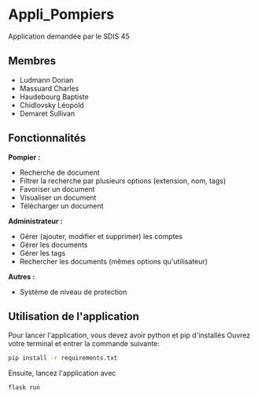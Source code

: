# Appli_Pompiers

Application demandée par le SDIS 45

## Membres
- Ludmann Dorian
- Massuard Charles
- Haudebourg Baptiste
- Chidlovsky Léopold
- Demaret Sullivan

## Fonctionnalités
**Pompier :**
- Recherche de document
- Filtrer la recherche par plusieurs options (extension, nom, tags)
- Favoriser un document
- Visualiser un document
- Télécharger un document

**Administrateur :**
- Gérer (ajouter, modifier et supprimer) les comptes
- Gérer les documents
- Gérer les tags
- Rechercher les documents (mêmes options qu'utilisateur)

**Autres :**
- Système de niveau de protection

## Utilisation de l'application
Pour lancer l'application, vous devez avoir python et pip d'installés
Ouvrez votre terminal et entrer la commande suivante:
```bash
pip install -r requirements.txt
```

Ensuite, lancez l'application avec
```py
flask run
```
